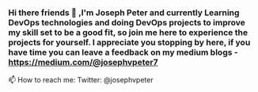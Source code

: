 ### Hi there friends 👋 ,I'm Joseph Peter and currently Learning DevOps technologies and doing DevOps projects to improve my skill set to be a good fit, so join me here to experience the projects for yourself. I appreciate you stopping by here, if you have time you can leave a feedback on my medium blogs - https://medium.com/@josephvpeter7
📫 How to reach me: Twitter: @josephvpeter

<!--
**joey1089/joey1089** is a ✨ _special_ ✨ repository because its `README.md` (this file) appears on your GitHub profile.

Here are some ideas to get you started:

- 🔭 I’m currently working on python language 
- 🌱 I’m currently learning DevOps related technologies
- 👯 I’m looking to collaborate on ...
- 🤔 I’m looking for help with ...
- 💬 Ask me about ...
- 📫 How to reach me: ...
- 😄 Pronouns: ...
- ⚡ Fun fact: ...
-->
